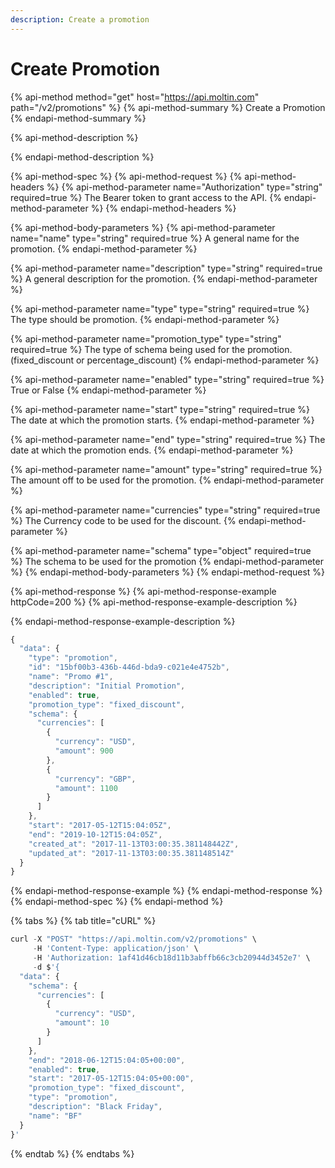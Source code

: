 ```yaml
---
description: Create a promotion
---
```


# Create Promotion

{% api-method method="get" host="https://api.moltin.com" path="/v2/promotions" %}
{% api-method-summary %}
Create a Promotion
{% endapi-method-summary %}

{% api-method-description %}

{% endapi-method-description %}

{% api-method-spec %}
{% api-method-request %}
{% api-method-headers %}
{% api-method-parameter name="Authorization" type="string" required=true %}
The Bearer token to grant access to the API.
{% endapi-method-parameter %}
{% endapi-method-headers %}

{% api-method-body-parameters %}
{% api-method-parameter name="name" type="string" required=true %}
A general name for the promotion.
{% endapi-method-parameter %}

{% api-method-parameter name="description" type="string" required=true %}
A general description for the promotion.
{% endapi-method-parameter %}

{% api-method-parameter name="type" type="string" required=true %}
The type should be promotion.
{% endapi-method-parameter %}

{% api-method-parameter name="promotion\_type" type="string" required=true %}
The type of schema being used for the promotion.  \(fixed\_discount or percentage\_discount\)
{% endapi-method-parameter %}

{% api-method-parameter name="enabled" type="string" required=true %}
True or False
{% endapi-method-parameter %}

{% api-method-parameter name="start" type="string" required=true %}
The date at which the promotion starts.
{% endapi-method-parameter %}

{% api-method-parameter name="end" type="string" required=true %}
The date at which the promotion ends.
{% endapi-method-parameter %}

{% api-method-parameter name="amount" type="string" required=true %}
The amount off to be used for the promotion.
{% endapi-method-parameter %}

{% api-method-parameter name="currencies" type="string" required=true %}
The Currency code to be used for the discount.
{% endapi-method-parameter %}

{% api-method-parameter name="schema" type="object" required=true %}
The schema to be used for the promotion
{% endapi-method-parameter %}
{% endapi-method-body-parameters %}
{% endapi-method-request %}

{% api-method-response %}
{% api-method-response-example httpCode=200 %}
{% api-method-response-example-description %}

{% endapi-method-response-example-description %}

```javascript
{
  "data": {
    "type": "promotion",
    "id": "15bf00b3-436b-446d-bda9-c021e4e4752b",
    "name": "Promo #1",
    "description": "Initial Promotion",
    "enabled": true,
    "promotion_type": "fixed_discount",
    "schema": {
      "currencies": [
        {
          "currency": "USD",
          "amount": 900
        },
        {
          "currency": "GBP",
          "amount": 1100
        }
      ]
    },
    "start": "2017-05-12T15:04:05Z",
    "end": "2019-10-12T15:04:05Z",
    "created_at": "2017-11-13T03:00:35.381148442Z",
    "updated_at": "2017-11-13T03:00:35.381148514Z"
  }
}
```
{% endapi-method-response-example %}
{% endapi-method-response %}
{% endapi-method-spec %}
{% endapi-method %}

{% tabs %}
{% tab title="cURL" %}
```javascript
curl -X "POST" "https://api.moltin.com/v2/promotions" \
     -H 'Content-Type: application/json' \
     -H 'Authorization: 1af41d46cb18d11b3abffb66c3cb20944d3452e7' \
     -d $'{
  "data": {
    "schema": {
      "currencies": [
        {
          "currency": "USD",
          "amount": 10
        }
      ]
    },
    "end": "2018-06-12T15:04:05+00:00",
    "enabled": true,
    "start": "2017-05-12T15:04:05+00:00",
    "promotion_type": "fixed_discount",
    "type": "promotion",
    "description": "Black Friday",
    "name": "BF"
  }
}'
```
{% endtab %}
{% endtabs %}

